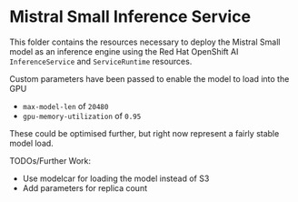 # Mistral Small Inference Service

This folder contains the resources necessary to deploy the Mistral Small model as an
inference engine using the Red Hat OpenShift AI `InferenceService` and 
`ServiceRuntime` resources.

Custom parameters have been passed to enable the model to load into the GPU

* `max-model-len` of `20480`
* `gpu-memory-utilization` of `0.95`

These could be optimised further, but right now represent a fairly stable
model load.

TODOs/Further Work:
* Use modelcar for loading the model instead of S3
* Add parameters for replica count
